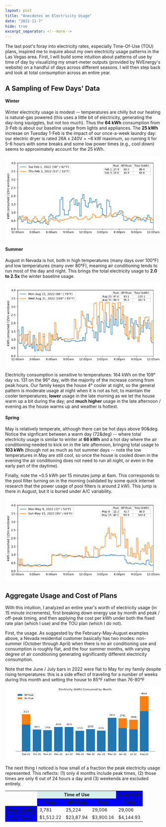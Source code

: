 ```yaml
---
layout: post
title: "Anecdotes on Electricity Usage"
date: "2022-11-7"
hide: true
excerpt_separator: <!--more-->
---
```

The last post's foray into electricity rates, especially Time-Of-Use (TOU) plans, inspired me to inquire about my own electricity usage patterns 
in the Las Vegas area.  First, I will build some intuition about patterns of use by time of day by visualizing my smart-meter outputs (provided by 
NVEnergy's website) on a handful of days across different seasons.   I will then step back and look at total consumption across an entire year. 
<!--more-->

## A Sampling of Few Days' Data

#### Winter
Winter electricity usage is modest -- temperatures are chilly but our heating is natural-gas powered (this uses a little bit of electricity, generating
the day-long squiggles, but not too much).  Thus the **64 kWh** consumption from 3-Feb is about our baseline usage from lights and appliances.
The **25 kWh** incresae on Tuesday 1-Feb is the impact of our once-a-week laundry day: our electric dryer is rated 26A x 240V = ~6 kW maximum, 
so running it for 5-6 hours with some breaks and some low power times (e.g., cool down) seems to approximately account for the 25 kWh.

![February Usage](/assets/images/post2_usage_Feb.png)

#### Summer
August in Nevada is hot, both in high temperatures (many days over 100&deg;F) and low temperatures (many over 80&deg;F), meaning air conditioning 
tends to run most of the day and night.  This brings the total electricity usage to **2.0 to 2.5x** the winter baseline usage. 

![August Usage](/assets/images/post2_usage_Aug.png)

Electricity consumption is sensitive to temperatures: 164 kWh on the 109&deg; day vs. 131 on the 96&deg; day, with the majority of the increase 
coming from peak hours.  Our family keeps the house 4&deg; cooler at night, so the general pattern is moderate usage at night when it is not as hot, 
to maintain the cooler temperatures; **lower** usage in the late morning as we let the house warm up a bit during the day; and **much higher** usage 
in the late afternoon / evening as the house warms up and weather is hottest.

#### Spring
May is relatively temperate, although there can be hot days above 90&deg.   Notice the signficant between a warm day (72&deg) -- where total 
electricity usage is similar to winter at **66 kWh** and a hot day where the air conditioning needed to kick on in the late afternoon, bringing total 
usage to **103 kWh** (though not as much as hot summer days -- note the low temperatures in May are still cool, so once the house is cooled down in the
evening the air conditioning does not need to run all night, or even in the early part of the daytime).

Finally, note the ~0.5 kWh per 15 minutes jump at 6am.  This corresponds to the pool filter turning on in the morning (validated by some quick internet
research that the power usage of pool filters is around 2 kW).  This jump is there in August, but it is buried under A/C variability.

![May Usage](/assets/images/post2_usage_May.png)

## Aggregate Usage and Cost of Plans

With this intuition, I analyzed an entire year's worth of electricity usage (in 15 minute increments), first breaking down energy use by month and 
peak / off-peak timing, and then applying the cost per kWh under both the fixed rate plan (which I use) and the TOU plan (which I do not). 

First, the usage.  As suggested by the February-May-August examples above, a Nevada residential customer basically has two modes: 
non-summer (October through April) when there is no air conditioning use and consumption is roughly flat, and the four summer months, 
with varying degree of air conditioning generating significantly different electricity consumption.  

Note that the June / July bars in 2022 were flat to May for my family despite rising temperatures: this is a side effect of traveling for a number of 
weeks during this month and setting the house to 85&deg;F rather than 76-80&deg;F

![Monthly Usage](/assets/images/post2_monthly_usage_TOU.png)

The next thing I noticed is how small of a fraction the peak electricity usage represented.   This reflects: (1) only 4 months include peak times, 
(2) those times are only 6 out of 24 hours a day and (3) weekends are excluded entirely.   

<table>
    <col> <colgroup span="3"></colgroup> <colgroup span ="1"></colgroup>
    <tr>
        <td rowspan="2"></td>
        <th colspan="3" scope ="colgroup" style="background-color: #D6EEEE">Time of Use</th>
        <th colspan="1" scope ="colgroup" style="background-color: blue">Fixed Rate</th>
    </tr>
    <tr>
        <th scope="col" style="background-color: blue">Peak</th> 
        <th scope="col" style="background-color: blue">Off-Peak</th> 
        <th scope="col" style="background-color: blue">Total</th> 
        <th scope="col" style="background-color: blue">Total</th>
    </tr>
    <tr>
        <th scope="row" style="background-color: blue">Usage (kWh)</th> <td>3,781</td> <td>25,224</td> <td>29,006</td> <td>29,006</td>
    </tr>
    <tr>
        <th scope="row" style="background-color: blue">Est. Cost</th> <td>$1,512.22</td> <td>$23,87.94</td> <td>$3,900.16</td> <td>$4,144.93</td>
    </tr>
</table>
